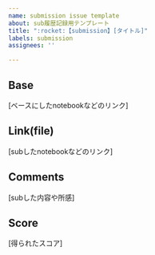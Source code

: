 ```yaml
---
name: submission issue template
about: sub履歴記録用テンプレート
title: ":rocket:【submission】[タイトル]"
labels: submission
assignees: ''

---
```


## Base
[ベースにしたnotebookなどのリンク]

## Link(file)
[subしたnotebookなどのリンク]

## Comments
[subした内容や所感]

## Score
[得られたスコア]

